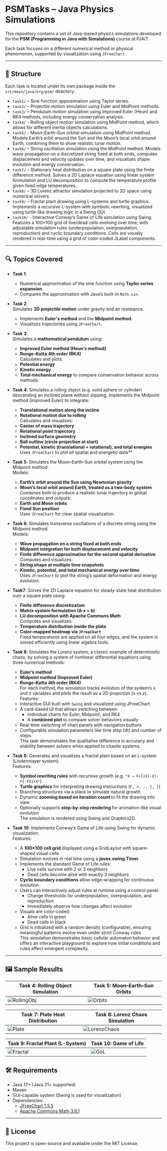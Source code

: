 # PSMTasks – Java Physics Simulations

This repository contains a set of Java-based physics simulations developed for the **PSM (Programming in Java with
Simulations)** course at PJAIT.

Each task focuses on a different numerical method or physical phenomenon, supported by visualization using `JFreeChart`.

---

## 📁 Structure

Each task is located under its own package inside the `src/main/java/org/psm/` directory:

- `task1/` – Sine function approximation using Taylor series.
- `task2/` – Projectile motion simulation using Euler and MidPoint methods.
- `task3/` – Pendulum motion simulation using Improved Euler (Heun) and RK4 methods, including energy conservation
  analysis.
- `task4/` - Rolling object motion simulation using MidPoint method, which allows for different inertia objects
  calculations.
- `task5/` - Moon–Earth–Sun orbital simulation using MidPoint method.
  Models Earth’s orbit around the Sun and the Moon’s local orbit around Earth,
  combining them to show realistic lunar motion.
- `task6/` – String oscillation simulation using the MidPoint method. Models wave propagation on a discretized string
  fixed at both ends, computes displacement and velocity updates over time, and visualizes shape evolution and energy
  conservation.
- `task7/` – Stationary heat distribution on a square plate using the finite difference method.
  Solves a 2D Laplace equation using linear system formulation and LU decomposition to compute the temperature profile
  given fixed edge temperatures.
- `task8/` – 3D Lorenz attractor simulation projected to 2D space using numerical solvers.
- `task9/` – Fractal plant drawing using L-systems and turtle graphics.
  Implements a recursive L-system with symbolic rewriting, visualized using turtle-like drawing logic in a Swing GUI.
- `task10/` - Interactive Conway’s Game of Life simulation using Swing.
  Features a 100×100 grid of live/dead cells evolving over time, with adjustable simulation rules (underpopulation,
  overpopulation, reproduction) and cyclic boundary conditions. Cells are visually rendered in real-time using a grid of
  color-coded JLabel components.

---

## 🔍 Topics Covered

- **Task 1**:
    - Numerical approximation of the sine function using **Taylor series expansion**.
    - Compares the approximation with Java’s built-in `Math.sin`.

- **Task 2**:  
  Simulates **2D projectile motion** under gravity and air resistance.
    - Implements **Euler's method** and the **Midpoint method**.
    - Visualizes trajectories using `JFreeChart`.

- **Task 3**:  
  Simulates a **mathematical pendulum** using:
    - **Improved Euler method (Heun's method)**
    - **Runge-Kutta 4th order (RK4)**  
      Calculates and plots:
    - **Potential energy**
    - **Kinetic energy**
    - **Total mechanical energy**
      to compare conservation behavior across methods.

- **Task 4**:
  Simulates a rolling object (e.g. solid sphere or cylinder) descending an inclined plane without slipping.
  Implements the Midpoint method (improved Euler) to integrate:
    - **Translational motion along the incline**
    - **Rotational motion due to rolling**  
      Calculates and visualizes:
    - **Center of mass trajectory**
    - **Rotational point trajectory**
    - **Inclined surface geometry**
    - **Ball outline (circle projection at start)**
    - **Potential, kinetic (translational + rotational), and total energies**  
      Uses `JFreeChart` to plot all spatial and energetic data**

- **Task 5**:
  Simulates the Moon–Earth–Sun orbital system using the Midpoint method.  
  Models:
    - **Earth’s orbit around the Sun using Newtonian gravity**
    - **Moon’s local orbit around Earth, treated as a two-body system**
      Combines both to produce a realistic lunar trajectory in global coordinates and outputs:
    - **Earth and Moon orbits**
    - **Fixed Sun position**  
      Uses `JFreeChart` for clear spatial visualization.
- **Task 6**:
  Simulates transverse oscillations of a discrete string using the Midpoint method.  
  Models:
    - **Wave propagation on a string fixed at both ends**
    - **Midpoint integration for both displacement and velocity**
    - **Finite difference approximation for the second spatial derivative**
      Computes and visualizes:
    - **String shape at multiple time snapshots**
    - **Kinetic, potential, and total mechanical energy over time**  
      Uses `JFreeChart` to plot the string’s spatial deformation and energy evolution.
- **Task7**:
  Solves the 2D Laplace equation for steady-state heat distribution over a square plate using:
    - **Finite difference discretization**
    - **Matrix system formulation (A·x = b)**
    - **LU decomposition with Apache Commons Math**  
      Computes and visualizes:
    - **Temperature distribution inside the plate**
    - **Color-mapped heatmap via `JFreeChart`**  
      Fixed temperatures are applied on all four edges, and the system is solved efficiently using linear algebra tools.
- **Task 8**:
  Simulates the Lorenz system, a classic example of deterministic chaos, by solving a system of nonlinear differential equations using three numerical methods:
  - **Euler’s method**
  - **Midpoint method (Improved Euler)**
  - **Runge-Kutta 4th order (RK4)**  
  For each method, the simulation tracks evolution of the system’s x and z variables and plots the result as a 2D projection (x vs z).  
  Features:
  - Interactive GUI built with `Swing` and visualized using JFreeChart
  - A card-based UI that allows switching between:
    - Individual charts for Euler, Midpoint, and RK4
    - A **combined plot** to compare solver behaviors visually
  - Real-time switching of chart panels with navigation buttons
  - Configurable simulation parameters like time step (dt) and number of steps  
  This task demonstrates the qualitative difference in accuracy and stability between solvers when applied to chaotic systems.
- **Task 9**:
  Generates and visualizes a fractal plant based on an L-system (Lindenmayer system).  
  Features:
    - **Symbol rewriting rules** with recursive growth (e.g. `"X → F+[[X]-X]-F[-FX]+X"`)
    - **Turtle graphics** for interpreting drawing instructions (`F, +, -, [, ]`)
    - Branching structures via a stack to simulate natural growth
    - Dynamic **zooming based on iteration count** to fit the drawing into view
    - Optionally supports **step-by-step rendering** for animation-like visual evolution  
      The simulation is rendered using Swing and Graphics2D.
- **Task 10**:
  Implements Conway’s Game of Life using Swing for dynamic visualization.  
  Features:
    - A **100×100 cell grid** displayed using a GridLayout with square-shaped visual cells
    - Simulation evolves in real time using a **javax.swing.Timer**
    - Implements the standard Game of Life rules:
      - Live cells survive with 2 or 3 neighbors
      - Dead cells become alive with exactly 3 neighbors
    - **Cyclic boundary conditions** allow edge-wrapping for continuous evolution
    - Users can interactively adjust rules at runtime using a control panel:
      - Change thresholds for underpopulation, overpopulation, and reproduction
      - Immediately observe how changes affect evolution
    - Visuals are color-coded:
      - Alive cells in green
      - Dead cells in black
    - Grid is initialized with a random density (configurable), ensuring meaningful patterns evolve even under strict
      Conway rules  
      This simulation demonstrates basic cellular automaton behavior and offers an interactive playground to explore how
      initial conditions and rules affect emergent complexity.

---

## 🖼️ Sample Results

| Task 4: Rolling Object Simulation                              | Task 5: Moon–Earth–Sun Orbits                                   |
|----------------------------------------------------------------|-----------------------------------------------------------------|
| ![RollingObj](src/main/resources/galleryscreenshots/task4.png) | ![Orbits](src/main/resources/galleryscreenshots/task5.png)      |

| Task 7: Plate Heat Distribution                                | Task 8: Lorenz Chaos Simulation                                 |
|----------------------------------------------------------------|-----------------------------------------------------------------|
| ![Plate](src/main/resources/galleryscreenshots/task7.png)      | ![LorenzChaos](src/main/resources/galleryscreenshots/task8.png) |

| Task 9: Fractal Plant (L-System)                               | Task 10: Game of Life                                           |
|----------------------------------------------------------------|-----------------------------------------------------------------|
| ![Fractal](src/main/resources/galleryscreenshots/task9.png)    | ![GoL](src/main/resources/galleryscreenshots/task10.png)        |

## 🛠️ Requirements

- Java 17+ (Java 21+ supported)
- Maven
- GUI-capable system (Swing is used for visualization)
- Dependencies:
    - [JFreeChart 1.5.5](https://github.com/jfree/jfreechart)
    - [Apache Commons Math 3.6.1](https://github.com/apache/commons-math)

---

## 📄 License

This project is open-source and available under the MIT License.